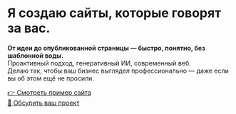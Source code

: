# Я создаю сайты, которые говорят за вас.

**От идеи до опубликованной страницы — быстро, понятно, без шаблонной воды.**  
Проактивный подход, генеративный ИИ, современный веб.  
Делаю так, чтобы ваш бизнес выглядел профессионально — даже если вы об этом ещё не просили.

[👉 Смотреть пример сайта](https://eduard-ltd.com)  
[📩 Обсудить ваш проект](#contact)
